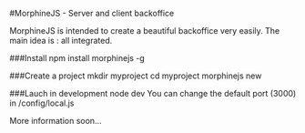 #MorphineJS - Server and client backoffice

MorphineJS is intended to create a beautiful backoffice very easily.
The main idea is : all integrated.

###Install
    npm install morphinejs -g

###Create a project
    mkdir myproject
    cd myproject
    morphinejs new

###Lauch in development
    node dev
You can change the default port (3000) in /config/local.js

More information soon...
